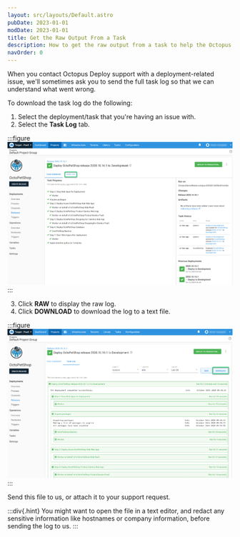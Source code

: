 ```yaml
---
layout: src/layouts/Default.astro
pubDate: 2023-01-01
modDate: 2023-01-01
title: Get the Raw Output From a Task
description: How to get the raw output from a task to help the Octopus team resolve deployment related issues.
navOrder: 0
---
```


When you contact Octopus Deploy support with a deployment-related issue, we'll sometimes ask you to send the full task log so that we can understand what went wrong.

To download the task log do the following:

1. Select the deployment/task that you're having an issue with.
2. Select the **Task Log** tab.

:::figure
![](/docs/support/images/tasklog.png "width=500")
:::

3. Click **RAW** to display the raw log.
3. Click **DOWNLOAD** to download the log to a text file.

:::figure
![](/docs/support/images/tasklog2.png "width=500")
:::

Send this file to us, or attach it to your support request.

:::div{.hint}
You might want to open the file in a text editor, and redact any sensitive information like hostnames or company information, before sending the log to us.
:::
